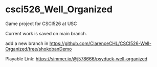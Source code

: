 # csci526_Well_Organized
Game project for CSCI526 at USC

Current work is saved on main branch.

add a new branch in https://github.com/ClarenceCHL/CSCI526-Well-Organized/tree/shokobanDemo


Playable Link: https://simmer.io/@j578666/psyduck-well-organized
